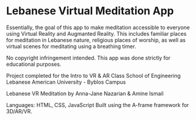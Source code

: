 # Lebanese Virtual Meditation App

Essentially, the goal of this app to make meditation accessible to everyone using Virtual Reality and Augmanted Reality. This includes familiar places for meditation in Lebanese nature, religious places of worship, as well as virtual scenes for meditating using a breathing timer. 

No copyright infringement intended. This app was done strictly for educational purposes. 

Project completed for the Intro to VR & AR Class 
School of Engineering 
Lebanese American University - Byblos Campus 

Lebanese VR Meditation 
by Anna-Jane Nazarian & Amine Ismail

Languages: HTML, CSS, JavaScript 
Built using the A-frame framework for 3D/AR/VR. 
